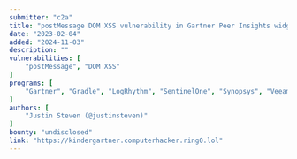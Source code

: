 ```yaml
---
submitter: "c2a"
title: "postMessage DOM XSS vulnerability in Gartner Peer Insights widget"
date: "2023-02-04"
added: "2024-11-03"
description: ""
vulnerabilities: [
    "postMessage", "DOM XSS"
]
programs: [
    "Gartner", "Gradle", "LogRhythm", "SentinelOne", "Synopsys", "Veeam", "Vodafone", "Black Kite", "ReversingLabs", "Tata Communications"
]
authors: [
    "Justin Steven (@justinsteven)"
]
bounty: "undisclosed"
link: "https://kindergartner.computerhacker.ring0.lol"
---
```




